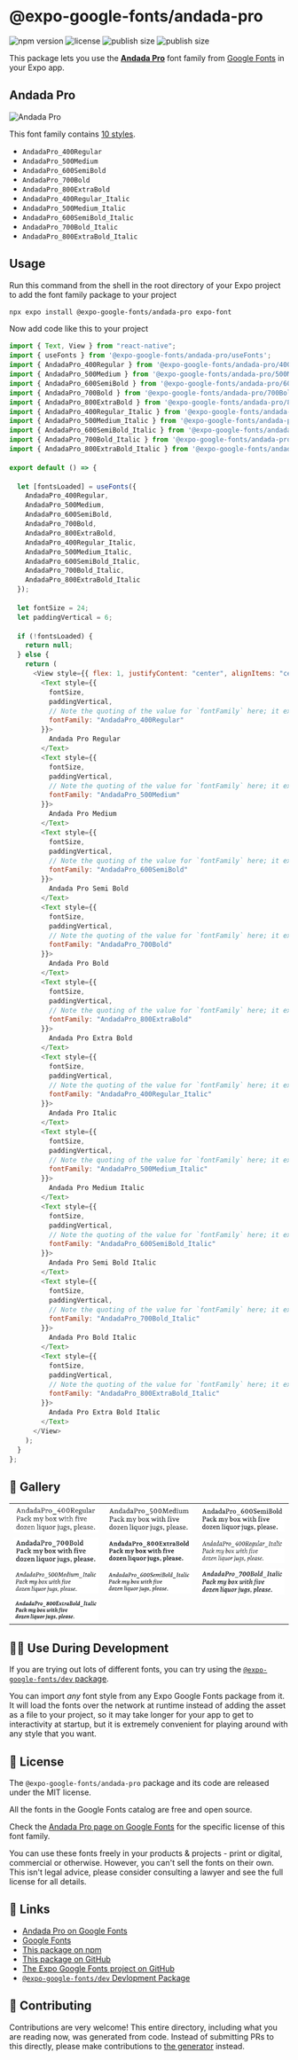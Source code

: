 # @expo-google-fonts/andada-pro

![npm version](https://flat.badgen.net/npm/v/@expo-google-fonts/andada-pro)
![license](https://flat.badgen.net/github/license/expo/google-fonts)
![publish size](https://flat.badgen.net/packagephobia/install/@expo-google-fonts/andada-pro)
![publish size](https://flat.badgen.net/packagephobia/publish/@expo-google-fonts/andada-pro)

This package lets you use the [**Andada Pro**](https://fonts.google.com/specimen/Andada+Pro) font family from [Google Fonts](https://fonts.google.com/) in your Expo app.

## Andada Pro

![Andada Pro](./font-family.png)

This font family contains [10 styles](#-gallery).

- `AndadaPro_400Regular`
- `AndadaPro_500Medium`
- `AndadaPro_600SemiBold`
- `AndadaPro_700Bold`
- `AndadaPro_800ExtraBold`
- `AndadaPro_400Regular_Italic`
- `AndadaPro_500Medium_Italic`
- `AndadaPro_600SemiBold_Italic`
- `AndadaPro_700Bold_Italic`
- `AndadaPro_800ExtraBold_Italic`

## Usage

Run this command from the shell in the root directory of your Expo project to add the font family package to your project

```sh
npx expo install @expo-google-fonts/andada-pro expo-font
```

Now add code like this to your project

```js
import { Text, View } from "react-native";
import { useFonts } from '@expo-google-fonts/andada-pro/useFonts';
import { AndadaPro_400Regular } from '@expo-google-fonts/andada-pro/400Regular';
import { AndadaPro_500Medium } from '@expo-google-fonts/andada-pro/500Medium';
import { AndadaPro_600SemiBold } from '@expo-google-fonts/andada-pro/600SemiBold';
import { AndadaPro_700Bold } from '@expo-google-fonts/andada-pro/700Bold';
import { AndadaPro_800ExtraBold } from '@expo-google-fonts/andada-pro/800ExtraBold';
import { AndadaPro_400Regular_Italic } from '@expo-google-fonts/andada-pro/400Regular_Italic';
import { AndadaPro_500Medium_Italic } from '@expo-google-fonts/andada-pro/500Medium_Italic';
import { AndadaPro_600SemiBold_Italic } from '@expo-google-fonts/andada-pro/600SemiBold_Italic';
import { AndadaPro_700Bold_Italic } from '@expo-google-fonts/andada-pro/700Bold_Italic';
import { AndadaPro_800ExtraBold_Italic } from '@expo-google-fonts/andada-pro/800ExtraBold_Italic';

export default () => {

  let [fontsLoaded] = useFonts({
    AndadaPro_400Regular, 
    AndadaPro_500Medium, 
    AndadaPro_600SemiBold, 
    AndadaPro_700Bold, 
    AndadaPro_800ExtraBold, 
    AndadaPro_400Regular_Italic, 
    AndadaPro_500Medium_Italic, 
    AndadaPro_600SemiBold_Italic, 
    AndadaPro_700Bold_Italic, 
    AndadaPro_800ExtraBold_Italic
  });

  let fontSize = 24;
  let paddingVertical = 6;

  if (!fontsLoaded) {
    return null;
  } else {
    return (
      <View style={{ flex: 1, justifyContent: "center", alignItems: "center" }}>
        <Text style={{
          fontSize,
          paddingVertical,
          // Note the quoting of the value for `fontFamily` here; it expects a string!
          fontFamily: "AndadaPro_400Regular"
        }}>
          Andada Pro Regular
        </Text>
        <Text style={{
          fontSize,
          paddingVertical,
          // Note the quoting of the value for `fontFamily` here; it expects a string!
          fontFamily: "AndadaPro_500Medium"
        }}>
          Andada Pro Medium
        </Text>
        <Text style={{
          fontSize,
          paddingVertical,
          // Note the quoting of the value for `fontFamily` here; it expects a string!
          fontFamily: "AndadaPro_600SemiBold"
        }}>
          Andada Pro Semi Bold
        </Text>
        <Text style={{
          fontSize,
          paddingVertical,
          // Note the quoting of the value for `fontFamily` here; it expects a string!
          fontFamily: "AndadaPro_700Bold"
        }}>
          Andada Pro Bold
        </Text>
        <Text style={{
          fontSize,
          paddingVertical,
          // Note the quoting of the value for `fontFamily` here; it expects a string!
          fontFamily: "AndadaPro_800ExtraBold"
        }}>
          Andada Pro Extra Bold
        </Text>
        <Text style={{
          fontSize,
          paddingVertical,
          // Note the quoting of the value for `fontFamily` here; it expects a string!
          fontFamily: "AndadaPro_400Regular_Italic"
        }}>
          Andada Pro Italic
        </Text>
        <Text style={{
          fontSize,
          paddingVertical,
          // Note the quoting of the value for `fontFamily` here; it expects a string!
          fontFamily: "AndadaPro_500Medium_Italic"
        }}>
          Andada Pro Medium Italic
        </Text>
        <Text style={{
          fontSize,
          paddingVertical,
          // Note the quoting of the value for `fontFamily` here; it expects a string!
          fontFamily: "AndadaPro_600SemiBold_Italic"
        }}>
          Andada Pro Semi Bold Italic
        </Text>
        <Text style={{
          fontSize,
          paddingVertical,
          // Note the quoting of the value for `fontFamily` here; it expects a string!
          fontFamily: "AndadaPro_700Bold_Italic"
        }}>
          Andada Pro Bold Italic
        </Text>
        <Text style={{
          fontSize,
          paddingVertical,
          // Note the quoting of the value for `fontFamily` here; it expects a string!
          fontFamily: "AndadaPro_800ExtraBold_Italic"
        }}>
          Andada Pro Extra Bold Italic
        </Text>
      </View>
    );
  }
};
```

## 🔡 Gallery


||||
|-|-|-|
|![AndadaPro_400Regular](./400Regular/AndadaPro_400Regular.ttf.png)|![AndadaPro_500Medium](./500Medium/AndadaPro_500Medium.ttf.png)|![AndadaPro_600SemiBold](./600SemiBold/AndadaPro_600SemiBold.ttf.png)||
|![AndadaPro_700Bold](./700Bold/AndadaPro_700Bold.ttf.png)|![AndadaPro_800ExtraBold](./800ExtraBold/AndadaPro_800ExtraBold.ttf.png)|![AndadaPro_400Regular_Italic](./400Regular_Italic/AndadaPro_400Regular_Italic.ttf.png)||
|![AndadaPro_500Medium_Italic](./500Medium_Italic/AndadaPro_500Medium_Italic.ttf.png)|![AndadaPro_600SemiBold_Italic](./600SemiBold_Italic/AndadaPro_600SemiBold_Italic.ttf.png)|![AndadaPro_700Bold_Italic](./700Bold_Italic/AndadaPro_700Bold_Italic.ttf.png)||
|![AndadaPro_800ExtraBold_Italic](./800ExtraBold_Italic/AndadaPro_800ExtraBold_Italic.ttf.png)||||


## 👩‍💻 Use During Development

If you are trying out lots of different fonts, you can try using the [`@expo-google-fonts/dev` package](https://github.com/expo/google-fonts/tree/master/font-packages/dev#readme).

You can import _any_ font style from any Expo Google Fonts package from it. It will load the fonts over the network at runtime instead of adding the asset as a file to your project, so it may take longer for your app to get to interactivity at startup, but it is extremely convenient for playing around with any style that you want.


## 📖 License

The `@expo-google-fonts/andada-pro` package and its code are released under the MIT license.

All the fonts in the Google Fonts catalog are free and open source.

Check the [Andada Pro page on Google Fonts](https://fonts.google.com/specimen/Andada+Pro) for the specific license of this font family.

You can use these fonts freely in your products & projects - print or digital, commercial or otherwise. However, you can't sell the fonts on their own. This isn't legal advice, please consider consulting a lawyer and see the full license for all details.

## 🔗 Links

- [Andada Pro on Google Fonts](https://fonts.google.com/specimen/Andada+Pro)
- [Google Fonts](https://fonts.google.com/)
- [This package on npm](https://www.npmjs.com/package/@expo-google-fonts/andada-pro)
- [This package on GitHub](https://github.com/expo/google-fonts/tree/master/font-packages/andada-pro)
- [The Expo Google Fonts project on GitHub](https://github.com/expo/google-fonts)
- [`@expo-google-fonts/dev` Devlopment Package](https://github.com/expo/google-fonts/tree/master/font-packages/dev)

## 🤝 Contributing

Contributions are very welcome! This entire directory, including what you are reading now, was generated from code. Instead of submitting PRs to this directly, please make contributions to [the generator](https://github.com/expo/google-fonts/tree/master/packages/generator) instead.

